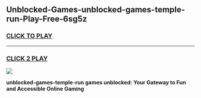 
## Unblocked-Games-unblocked-games-temple-run-Play-Free-6sg5z
<h3>
<a href="https://premium76.site?title=unblocked-games-temple-run&ref=18A">CLICK TO PLAY</a></h3>
<hr>

<h3>
<a href="https://premium76.site?title=unblocked-games-temple-run&ref=18A">CLICK 2 PLAY</a>
  
</h3>

<a href="https://premium76.site?title=unblocked-games-temple-run&ref=18A"><img src="https://clearcache.store/games.png"></a>


**unblocked-games-temple-run games unblocked: Your Gateway to Fun and Accessible Online Gaming**
